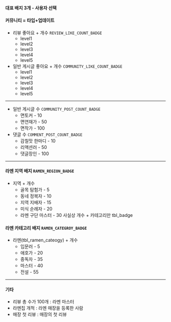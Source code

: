 #### 대표 배지 3개 - 사용자 선택

#### 커뮤니티 = 타입+업데이트
- 리뷰 좋아요 + 개수 `REVIEW_LIKE_COUNT_BADGE`
	- level1
	- level2
	- level3
	- level4
	- level5
- 일반 게시글 좋아요 + 개수 `COMMUNITY_LIKE_COUNT_BADGE`
	- level1
	- level2
	- level3
	- level4
	- level5
---
- 일반 게시글 수 `COMMUNITY_POST_COUNT_BADGE`
	- 면토커 - 10
	- 면연재가 - 50
	- 면작가 - 100
- 댓글 수 `COMMENT_POST_COUNT_BADGE`
	- 감칠맛 한마디 - 10
	- 리액션러 - 50
	- 댓글장인 - 100
---
#### 라멘 지역 배지 `RAMEN_REGION_BADGE`
- 지역 + 개수
	- 골목 탐험가 - 5
	- 동네 정복자 - 10
	- 지역 지배자 - 15
	- 미식 순례자 - 20
	- 라멘 구단 마스터 - 30
사실상 개수 + 카테고리만 tbl_badge
#### 라멘 카테고리 배지 `RAMEN_CATEGROY_BADGE`
- 라멘(tbl_ramen_cateogy) + 개수
	- 입문러 - 5
	- 애호가 - 20
	- 중독자 - 35
	- 마스터 - 40
	- 전설 - 55
---
#### 기타
- 리뷰 총 수가 100개 : 라멘 마스터
- 라멘집 개척 : 라멘 매장을 등록한 사람
- 매장 첫 리뷰 : 매장의 첫 리뷰